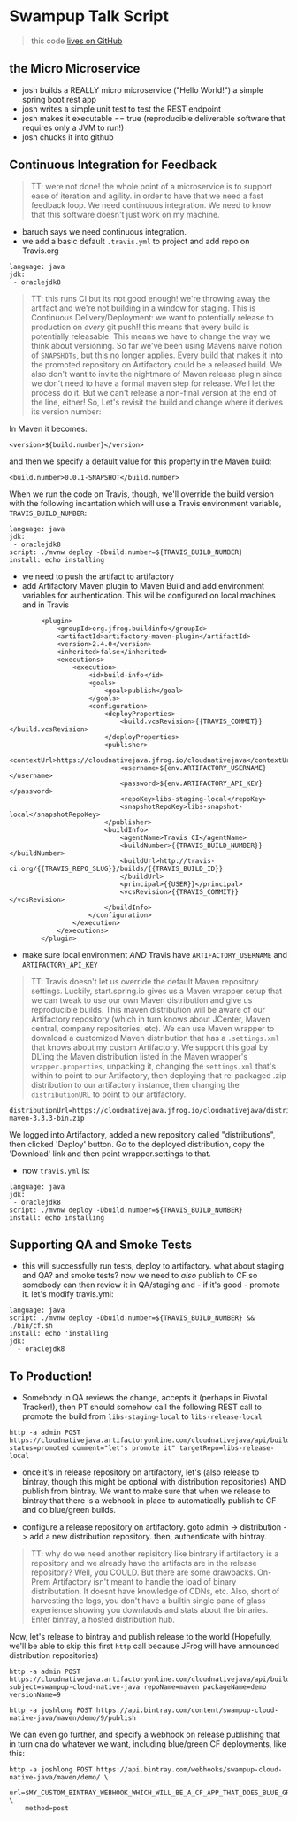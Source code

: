# Swampup Talk Script

> this code [lives on GitHub](https://github.com/jbaruch/swampup-spring-boot-demo)

## the Micro Microservice 

* josh builds a REALLY micro microservice ("Hello World!") a simple spring boot rest app
* josh writes a simple unit test to test the REST endpoint
* josh makes it executable == true (reproducible deliverable software that requires only a JVM to run!)
* josh chucks it into github

##   Continuous Integration for Feedback

> TT: were not done! the whole point of a microservice is to support ease of iteration and agility. in order  to have that we need a fast feedback loop. We need continuous integration. We need to know that this software doesn't just work on my machine.

* baruch says we need continuous integration.
* we add a basic default `.travis.yml` to project and add repo on Travis.org

```
language: java
jdk:
 - oraclejdk8
```
> TT: this runs CI but its not good enough! we're throwing away the artifact and we're not building in a window for staging. This is Continuous Delivery/Deployment: we want to potentially release to production on *every* git push!! this means that every build is potentially releasable. This means we have to change the way we think about versioning. So far we've been using Mavens naive notion of `SNAPSHOTs`, but this no longer applies. Every build that makes it into the promoted repository on Artifactory could be a released build. We also don't want to invite the nightmare of Maven release plugin since we don't need to have a formal maven step for release. Well let the process do it. But we can't release a non-final version at the end of the line, either! So, Let's revisit the build and change where it derives its version number:

In Maven it becomes:
```
<version>${build.number}</version>
```

and then we specify a default value for this property in the Maven build:

```
<build.number>0.0.1-SNAPSHOT</build.number>
```

When we run the code on Travis, though, we'll override the build version with the following incantation which will use a Travis environment variable, `TRAVIS_BUILD_NUMBER`:

```
language: java
jdk:
 - oraclejdk8
script: ./mvnw deploy -Dbuild.number=${TRAVIS_BUILD_NUMBER}
install: echo installing

```

* we need to push the artifact to artifactory
* add Artifactory Maven plugin to Maven Build and add environment variables for authentication. This wil be configured on local machines and in Travis

```
        <plugin>
            <groupId>org.jfrog.buildinfo</groupId>
            <artifactId>artifactory-maven-plugin</artifactId>
            <version>2.4.0</version>
            <inherited>false</inherited>
            <executions>
                <execution>
                    <id>build-info</id>
                    <goals>
                        <goal>publish</goal>
                    </goals>
                    <configuration>
                        <deployProperties>
                            <build.vcsRevision>{{TRAVIS_COMMIT}}</build.vcsRevision>
                        </deployProperties>
                        <publisher>
                            <contextUrl>https://cloudnativejava.jfrog.io/cloudnativejava</contextUrl>
                            <username>${env.ARTIFACTORY_USERNAME}</username>
                            <password>${env.ARTIFACTORY_API_KEY}</password>
                            <repoKey>libs-staging-local</repoKey>
                            <snapshotRepoKey>libs-snapshot-local</snapshotRepoKey>
                        </publisher>
                        <buildInfo>
                            <agentName>Travis CI</agentName>
                            <buildNumber>{{TRAVIS_BUILD_NUMBER}}</buildNumber>
                            <buildUrl>http://travis-ci.org/{{TRAVIS_REPO_SLUG}}/builds/{{TRAVIS_BUILD_ID}}
                            </buildUrl>
                            <principal>{{USER}}</principal>
                            <vcsRevision>{{TRAVIS_COMMIT}}</vcsRevision>
                        </buildInfo>
                    </configuration>
                </execution>
            </executions>
        </plugin>

```
* make sure local environment *AND* Travis have `ARTIFACTORY_USERNAME` and `ARTIFACTORY_API_KEY`

> TT: Travis doesn't let us override the default Maven repository settings.  Luckily, start.spring.io gives us a Maven wrapper setup that we can tweak to use our own Maven distribution and give us reproducible builds. This maven distribution will be aware of our Artifactory repository (which in turn knows about JCenter, Maven central, company repositories, etc). We can use Maven wrapper to download a customized Maven distribution that has a `.settings.xml` that knows about my custom Artifactory. We support this goal by DL'ing the Maven distribution listed in the Maven wrapper's `wrapper.properties`, unpacking it, changing the `settings.xml` that's within to point to our Artifactory, then deploying that re-packaged .zip distribution to our artifactory instance, then changing the `distributionURL` to point to our artifactory.

```
distributionUrl=https://cloudnativejava.jfrog.io/cloudnativejava/distributions/apache-maven-3.3.3-bin.zip
```

We logged into Artifactory, added a new repository called "distributions", then clicked 'Deploy' button. Go to the deployed distribution, copy the 'Download' link and then point wrapper.settings to that.

* now `travis.yml` is:

```
language: java
jdk:
 - oraclejdk8
script: ./mvnw deploy -Dbuild.number=${TRAVIS_BUILD_NUMBER}
install: echo installing
```

## Supporting QA and Smoke Tests 

* this will successfully run tests, deploy to artifactory. what about staging and QA? and smoke tests? now we need to *also* publish to CF so somebody can then review it in QA/staging and - if it's good - promote it. let's modify travis.yml:

```
language: java
script: ./mvnw deploy -Dbuild.number=${TRAVIS_BUILD_NUMBER} && ./bin/cf.sh
install: echo 'installing'
jdk:
  - oraclejdk8
```


## To Production!

* Somebody in QA reviews the change, accepts it (perhaps in Pivotal Tracker!), then PT should somehow call the following REST call to promote the build from `libs-staging-local` to `libs-release-local`

```
http -a admin POST https://cloudnativejava.artifactoryonline.com/cloudnativejava/api/build/promote/demo/9 status=promoted comment="let's promote it" targetRepo=libs-release-local
```



* once it's in release repository on artifactory, let's (also release to bintray, though this might be optional with distribution repositories) AND publish from bintray. We want to make sure that when we release to bintray that there is a webhook in place to automatically publish to CF and do blue/green builds.

* configure a release repository on artifactory. goto admin -> distribution -> add a new distribution repository. then, authenticate with bintray. 

> TT: why do we need another repisitory like bintrary if artifactory is a repository and we already have the artifacts are in the release repository? Well, you COULD. But there are some drawbacks. On-Prem Artifactory isn't meant to handle the load of binary distributation. It doesnt have knowledge of CDNs, etc. Also, short of harvesting the logs, you don't have a builtin single pane of glass experience showing you downlaods and stats about the binaries. Enter bintray, a hosted distribution hub.

Now, let's release to bintray and publish release to the world (Hopefully, we'll be able to skip this first `http` call because JFrog will have announced distribution repositories)

```
http -a admin POST https://cloudnativejava.artifactoryonline.com/cloudnativejava/api/build/pushToBintray/demo/9 subject=swampup-cloud-native-java repoName=maven packageName=demo versionName=9

http -a joshlong POST https://api.bintray.com/content/swampup-cloud-native-java/maven/demo/9/publish
```

We can even go further, and specify a webhook on release publishing that in turn cna do whatever we want, including blue/green CF deployments, like this:

```
http -a joshlong POST https://api.bintray.com/webhooks/swampup-cloud-native-java/maven/demo/ \
    url=$MY_CUSTOM_BINTRAY_WEBHOOK_WHICH_WILL_BE_A_CF_APP_THAT_DOES_BLUE_GREEN_DEPLOY_OF_APP \
    method=post

```
